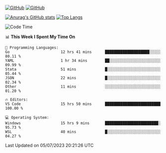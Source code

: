 [![GitHub](https://img.shields.io/github/followers/sharpxk?style=social)](https://github.com/sharpxk) [![GitHub](https://img.shields.io/github/stars/sharpxk?style=social)](https://github.com/sharpxk)

[![Anurag's GitHub stats](https://github-readme-stats-git-masterrstaa-rickstaa.vercel.app/api?username=sharpxk&hide=contribs,prs,issues&show_icons=true&theme=tokyonight)](https://github.com/anuraghazra/github-readme-stats)
[![Top Langs](https://github-readme-stats-git-masterrstaa-rickstaa.vercel.app/api/top-langs/?username=sharpxk&layout=compact&theme=tokyonight)](https://github.com/anuraghazra/github-readme-stats)

<!--START_SECTION:waka-->
![Code Time](http://img.shields.io/badge/Code%20Time-221%20hrs%2042%20mins-blue)

📊 **This Week I Spent My Time On** 

```text
💬 Programming Languages: 
Go                       12 hrs 41 mins      ████████████████████░░░░░   80.11 % 
YAML                     1 hr 34 mins        ██░░░░░░░░░░░░░░░░░░░░░░░   09.99 % 
Stata                    51 mins             █░░░░░░░░░░░░░░░░░░░░░░░░   05.44 % 
JSON                     22 mins             █░░░░░░░░░░░░░░░░░░░░░░░░   02.34 % 
Other                    11 mins             ░░░░░░░░░░░░░░░░░░░░░░░░░   01.20 % 

🔥 Editors: 
VS Code                  15 hrs 50 mins      █████████████████████████   100.00 % 

💻 Operating System: 
Windows                  15 hrs 9 mins       ████████████████████████░   95.73 % 
WSL                      40 mins             █░░░░░░░░░░░░░░░░░░░░░░░░   04.27 % 
```


 Last Updated on 05/07/2023 20:21:26 UTC
<!--END_SECTION:waka-->
